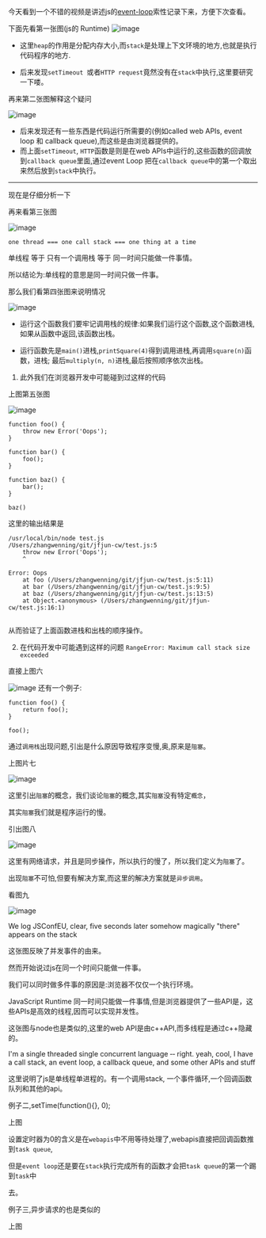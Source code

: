 今天看到一个不错的视频是讲述js的[event-loop](https://2014.jsconf.eu/speakers/philip-roberts-what-the-heck-is-the-event-loop-anyway.html)索性记录下来，方便下次查看。
 
 下面先看第一张图(js的 Runtime)
  ![image](https://github.com/WenNingZhang/learnNode/blob/master/jsconf/event_Loop/screenshot.png)
 
- 这里`heap`的作用是分配内存大小,而`stack`是处理上下文环境的地方,也就是执行代码程序的地方.
 
- 后来发现`setTimeout `或者`HTTP request`竟然没有在`stack`中执行,这里要研究一下喽。
 
 再来第二张图解释这个疑问

  ![image](https://github.com/WenNingZhang/learnNode/blob/master/jsconf/event_Loop/screenshot%202.png)
- 后来发现还有一些东西是代码运行所需要的(例如called web APIs, event loop 和 callback queue),而这些是由浏览器提供的。
- 而上面`setTimeout`, `HTTP`函数是则是在web APIs中运行的,这些函数的回调放到`callback queue`里面,通过event Loop 把在`callback queue`中的第一个取出来然后放到`stack`中执行。

---
现在是仔细分析一下

再来看第三张图 

![image](https://github.com/WenNingZhang/learnNode/blob/master/jsconf/event_Loop/screenshot%203.png)

`one thread === one call stack === one thing at a time`

单线程  等于  只有一个调用栈  等于  同一时间只能做一件事情。

所以结论为:单线程的意思是同一时间只做一件事。

那么我们看第四张图来说明情况

![image](https://github.com/WenNingZhang/learnNode/blob/master/jsconf/event_Loop/screenshot%204.png)

- 运行这个函数我们要牢记调用栈的规律:如果我们运行这个函数,这个函数进栈,
如果从函数中返回,该函数出栈。

- 运行函数先是`main()`进栈,`printSquare(4)`得到调用进栈,再调用`square(n)`函数，进栈;
最后`multiply(n, n)`进栈,最后按照顺序依次出栈。

1. 此外我们在浏览器开发中可能碰到过这样的代码

上图第五张图

![image](https://github.com/WenNingZhang/learnNode/blob/master/jsconf/event_Loop/screenshot%205.png)


```
function foo() {
    throw new Error('Oops');
}

function bar() {
    foo();
}

function baz() {
    bar();
}

baz()

```
这里的输出结果是

```
/usr/local/bin/node test.js
/Users/zhangwenning/git/jfjun-cw/test.js:5
    throw new Error('Oops');
    ^

Error: Oops
    at foo (/Users/zhangwenning/git/jfjun-cw/test.js:5:11)
    at bar (/Users/zhangwenning/git/jfjun-cw/test.js:9:5)
    at baz (/Users/zhangwenning/git/jfjun-cw/test.js:13:5)
    at Object.<anonymous> (/Users/zhangwenning/git/jfjun-cw/test.js:16:1)
    
```
从而验证了上面函数进栈和出栈的顺序操作。

2. 在代码开发中可能遇到这样的问题 `RangeError: Maximum call stack size exceeded`

直接上图六

![image](https://github.com/WenNingZhang/learnNode/blob/master/jsconf/event_Loop/screenshot%206.png)
还有一个例子:

```
function foo() {
    return foo();
}

foo();
```

通过`调用栈`出现问题,引出是什么原因导致程序变慢,奥,原来是`阻塞`。

上图片七

![image](https://github.com/WenNingZhang/learnNode/blob/master/jsconf/event_Loop/screenshot%207.png)



这里引出`阻塞`的概念，我们谈论`阻塞`的概念,其实`阻塞`没有特定`概念`，

其实`阻塞`我们就是程序运行的慢。


引出图八

![image](https://github.com/WenNingZhang/learnNode/blob/master/jsconf/event_Loop/screenshot%208.png)

这里有网络请求，并且是同步操作，所以执行的慢了，所以我们定义为`阻塞`了。

出现`阻塞`不可怕,但要有解决方案,而这里的解决方案就是`异步调用`。

看图九

![image](https://github.com/WenNingZhang/learnNode/blob/master/jsconf/event_Loop/screenshot%2010.png)

We log JSConfEU, clear, five seconds later somehow magically "there" appears on the stack

这张图反映了并发事件的由来。

然而开始说过js在同一个时间只能做一件事。

我们可以同时做多件事的原因是:浏览器不仅仅一个执行环境。

JavaScript Runtime 同一时间只能做一件事情,但是浏览器提供了一些API是，这些APIs是高效的线程,因而可以实现并发性。

这张图与node也是类似的,这里的web API是由c++API,而多线程是通过c++隐藏的。
  
I'm a single threaded single concurrent language  ‑‑ right. yeah, cool, I have a call stack, an event loop, a callback queue, and some other APIs and stuff
  
这里说明了js是单线程单进程的。有一个调用stack, 一个事件循环,一个回调函数队列和其他的api。

例子二,setTime(function(){}, 0);

上图

设置定时器为0的含义是在`webapis`中不用等待处理了,webapis直接把回调函数推到`task queue`,

但是`event loop`还是要在`stack`执行完成所有的函数才会把`task queue`的第一个踢到`task`中

去。

例子三,异步请求的也是类似的

上图




